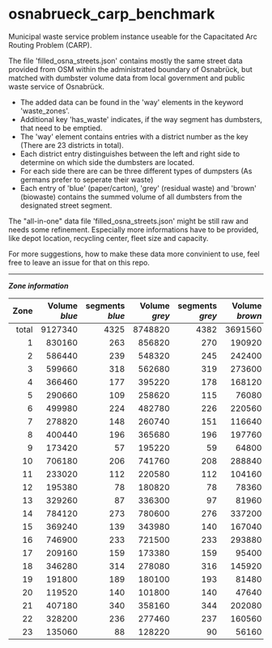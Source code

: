 # osnabrueck_carp_benchmark
Municipal waste service problem instance useable for the Capacitated Arc Routing Problem (CARP).

The file 'filled_osna_streets.json' contains mostly the same street data provided from OSM within the administrated boundary of Osnabrück, but matched with dumbster volume data from local government and public waste service of Osnabrück.

+ The added data can be found in the 'way' elements in the keyword 'waste_zones'.
+ Additional key 'has_waste' indicates, if the way segment has dumbsters, that need to be emptied.
+ The 'way' element contains entries with a district number as the key (There are 23 districts in total).
+ Each district entry distinguishes between the left and right side to determine on which side the dumbsters are located.
+ For each side there are can be three different types of dumpsters (As germans prefer to seperate their waste)
+ Each entry of 'blue' (paper/carton), 'grey' (residual waste) and 'brown' (biowaste) contains the summed volume of all dumbsters from the designated street segment.

The "all-in-one" data file 'filled_osna_streets.json' might be still raw and needs some refinement.
Especially more informations have to be provided, like depot location, recycling center, fleet size and capacity.

For more suggestions, how to make these data more convinient to use, feel free to leave an issue for that on this repo.

---

***Zone information***

Zone | Volume ***blue***| segments ***blue*** | Volume ***grey*** | segments ***grey*** | Volume ***brown*** | segments ***brown***
---: | ---: | ---: | ---: | ---: | ---: | ---:  
total | 9127340 | 4325 | 8748820 | 4382 | 3691560 | 3878
1 | 830160 | 263 | 856820 | 270 | 190920 | 239
2 | 586440 | 239 | 548320 | 245 | 242400 | 230
3 | 599660 | 318 | 562680 | 319 | 273600 | 300
4 | 366460 | 177 | 395220 | 178 | 168120 | 171
5 | 290660 | 109 | 258620 | 115 | 76080 | 95
6 | 499980 | 224 | 482780 | 226 | 220560 | 209
7 | 278820 | 148 | 260740 | 151 | 116640 | 126
8 | 400440 | 196 | 365680 | 196 | 197760 | 177
9 | 173420 | 57 | 195220 | 59 | 64800 | 57
10 | 706180 | 206 | 741760 | 208 | 288840 | 198
11 | 233020 | 112 | 220580 | 112 | 104160 | 97
12 | 195380 | 78 | 180820 | 78 | 78360 | 67
13 | 329260 | 87 | 336300 | 97 | 81960 | 71
14 | 784120 | 273 | 780600 | 276 | 337200 | 261
15 | 369240 | 139 | 343980 | 140 | 167040 | 124
16 | 746900 | 233 | 721500 | 233 | 293880 | 228
17 | 209160 | 159 | 173380 | 159 | 95400 | 143
18 | 346280 | 314 | 278080 | 316 | 145920 | 259
19 | 191800 | 189 | 180100 | 193 | 81480 | 153
20 | 119520 | 140 | 101800 | 140 | 47640 | 98
21 | 407180 | 340 | 358160 | 344 | 202080 | 298
22 | 328200 | 236 | 277460 | 237 | 160560 | 203
23 | 135060 | 88 | 128220 | 90 | 56160 | 74
